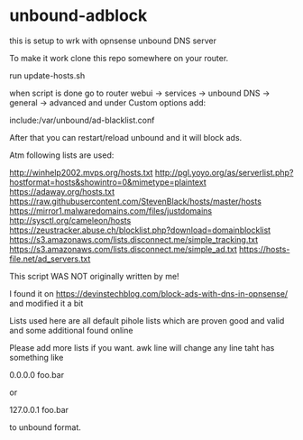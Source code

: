 # unbound-adblock

this is setup to wrk with opnsense unbound DNS server

To make it work clone this repo somewhere on your router.

run update-hosts.sh

when script is done go to router webui -> services -> unbound DNS -> general -> advanced and under Custom options add:

include:/var/unbound/ad-blacklist.conf

After that you can restart/reload unbound and it will block ads.

Atm following lists are used:

http://winhelp2002.mvps.org/hosts.txt
http://pgl.yoyo.org/as/serverlist.php?hostformat=hosts&showintro=0&mimetype=plaintext
https://adaway.org/hosts.txt
https://raw.githubusercontent.com/StevenBlack/hosts/master/hosts
https://mirror1.malwaredomains.com/files/justdomains
http://sysctl.org/cameleon/hosts
https://zeustracker.abuse.ch/blocklist.php?download=domainblocklist
https://s3.amazonaws.com/lists.disconnect.me/simple_tracking.txt
https://s3.amazonaws.com/lists.disconnect.me/simple_ad.txt
https://hosts-file.net/ad_servers.txt

This script WAS NOT originally written by me!

I found it on https://devinstechblog.com/block-ads-with-dns-in-opnsense/ and modified it a bit

Lists used here are all default pihole lists which are proven good and valid and some additional found online

Please add more lists if you want. awk line will change any line taht has  something like

0.0.0.0 foo.bar

or

127.0.0.1 foo.bar

to unbound format.
